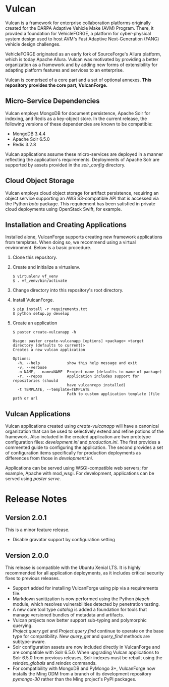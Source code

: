 # Vulcan

Vulcan is a framework for enterprise collaboration platforms originally created
for the DARPA Adaptive Vehicle Make (AVM) Program.  There, it provded a foundation
for VehicleFORGE, a platform for cyber-physical system design used to host
AVM's Fast Adaptive Next-Generation (FANG) vehicle design challenges.

VehicleFORGE originated as an early fork of SourceForge's Allura platform, which
is today Apache Allura.  Vulcan was motivated by providing a better organization
as a framework and by adding new forms of extensibility for adapting platform features
and services to an enterprise. 

Vulcan is comprised of a core part and a set of optional annexes.
**This repository provides the core part, VulcanForge.**

## Micro-Service Dependencies

Vulcan employs MongoDB for document persistence, Apache Solr for indexing, and Redis
as a key-object store.  In the current release, the following versions of these
dependencies are known to be compatible:

  - MongoDB 3.4.4
  - Apache Solr 6.5.0
  - Redis 3.2.8

Vulcan applications assume these micro-services are deployed in a manner reflecting
the application's requirements.  Deployments of Apache Solr are supported by assets
provided in the *solr\_config* directory.

## Cloud Object Storage

Vulcan employs cloud object storage for artifact persistence, requiring an object
service supporting an AWS S3-compatible API that is accessed via the Python *boto*
package.  This requirement has been satisfied in private cloud deployments using
OpenStack Swift, for example.

## Installation and Creating Applications

Installed alone, VulcanForge supports creating new framework applications from
templates.  When doing so, we recommend using a virtual environment.
Below is a basic procedure.

 1. Clone this repository.
 2. Create and initialize a virtualenv.

        $ virtualenv vf_venv
        $ . vf_venv/bin/activate

 3. Change directory into this repository's root directory.
 4. Install VulcanForge.

        $ pip install -r requirements.txt
        $ python setup.py develop

 5. Create an application

        $ paster create-vulcanapp -h

        Usage: paster create-vulcanapp [options] <package> <target directory (defaults to current)>
        Creates a new vulcan application
        
        Options:
          -h, --help            show this help message and exit
          -v, --verbose
          -n NAME, --name=NAME  Project name (defaults to name of package)
          -r, --repos           Application includes support for repositories (should
                                have vulcanrepo installed)
          -t TEMPLATE, --template=TEMPLATE
                                Path to custom application template (file path or url

## Vulcan Applications

Vulcan applications created using *create-vulcanapp* will have a canonical
organization that can be used to selectively extend and refine potions of
the framework.  Also included in the created application are two prototype
configuration files: *development.ini* and *production.ini*.  The first
provides a commented guide to configuring the application.  The second provides
a set of configuration items specifically for production deployments as 
differences from those in *development.ini*. 

Applications can be served using WSGI-compatible web servers;
for example, Apache with mod_wsgi.  For development, applications can be 
served using *paster serve*.

# Release Notes

## Version 2.0.1

This is a minor feature release.

 - Disable gravatar support by configuration setting

## Version 2.0.0

This release is compatible with the Ubuntu Xenial LTS. It is highly recommended 
for all application deployments, as it includes critical security fixes to 
previous releases.

 - Support added for installing VulcanForge using pip via a requirements file.
 - Markdown sanitization is now performed using the Python *bleach* module,
which resolves vulnerabilities detected by penetration testing.
 - A new core tool type *catalog* is added a foundation for tools that manage 
versioned bundles of metadata and artifacts.
 - Vulcan projects now better support sub-typing and polymorphic querying.  
*Project.query.get* and *Project.query.find* continue to operate on the base type 
for compatibility.  New *query\_get* and *query\_find* methods are subtype-aware.
 - Solr configuration assets are now included directly in VulcanForge and are
compatible with Solr 6.5.0.  When upgrading Vulcan applications to Solr 6.5.0 
from previous releases, Solr indexes must be rebuilt using the *reindex\_globals* 
and *reindex* commands.
 - For compatibility with MongoDB and PyMongo 3+, VulcanForge now installs the 
Ming ODM from a branch of its development repository *pymongo-30* rather than 
the Ming project's PyPI packages.
